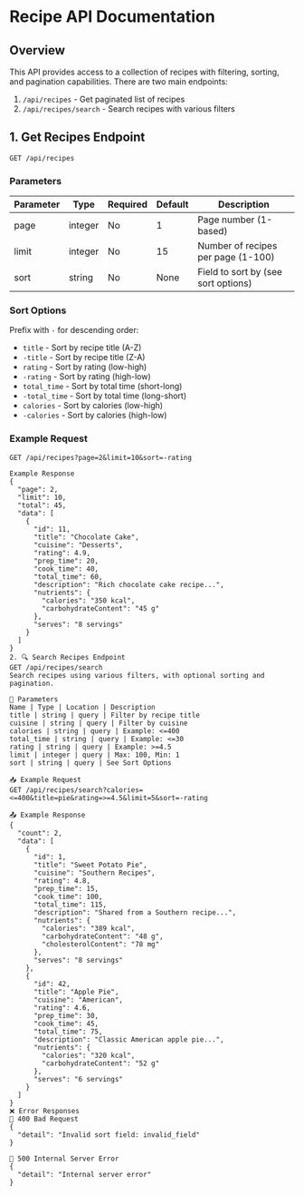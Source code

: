 # Recipe API Documentation

## Overview
This API provides access to a collection of recipes with filtering, sorting, and pagination capabilities. There are two main endpoints:

1. `/api/recipes` - Get paginated list of recipes
2. `/api/recipes/search` - Search recipes with various filters

## 1. Get Recipes Endpoint
`GET /api/recipes`

### Parameters

| Parameter | Type   | Required | Default | Description                          |
|-----------|--------|----------|---------|--------------------------------------|
| page      | integer| No       | 1       | Page number (1-based)                |
| limit     | integer| No       | 15      | Number of recipes per page (1-100)   |
| sort      | string | No       | None    | Field to sort by (see sort options)  |

### Sort Options
Prefix with `-` for descending order:
- `title` - Sort by recipe title (A-Z)
- `-title` - Sort by recipe title (Z-A)
- `rating` - Sort by rating (low-high)
- `-rating` - Sort by rating (high-low)
- `total_time` - Sort by total time (short-long)
- `-total_time` - Sort by total time (long-short)
- `calories` - Sort by calories (low-high)
- `-calories` - Sort by calories (high-low)

### Example Request
```http
GET /api/recipes?page=2&limit=10&sort=-rating

Example Response
{
  "page": 2,
  "limit": 10,
  "total": 45,
  "data": [
    {
      "id": 11,
      "title": "Chocolate Cake",
      "cuisine": "Desserts",
      "rating": 4.9,
      "prep_time": 20,
      "cook_time": 40,
      "total_time": 60,
      "description": "Rich chocolate cake recipe...",
      "nutrients": {
        "calories": "350 kcal",
        "carbohydrateContent": "45 g"
      },
      "serves": "8 servings"
    }
  ]
}
2. 🔍 Search Recipes Endpoint
GET /api/recipes/search
Search recipes using various filters, with optional sorting and pagination.

🔸 Parameters
Name | Type | Location | Description
title | string | query | Filter by recipe title
cuisine | string | query | Filter by cuisine
calories | string | query | Example: <=400
total_time | string | query | Example: <=30
rating | string | query | Example: >=4.5
limit | integer | query | Max: 100, Min: 1
sort | string | query | See Sort Options

📥 Example Request
GET /api/recipes/search?calories=<=400&title=pie&rating=>=4.5&limit=5&sort=-rating

📤 Example Response
{
  "count": 2,
  "data": [
    {
      "id": 1,
      "title": "Sweet Potato Pie",
      "cuisine": "Southern Recipes",
      "rating": 4.8,
      "prep_time": 15,
      "cook_time": 100,
      "total_time": 115,
      "description": "Shared from a Southern recipe...",
      "nutrients": {
        "calories": "389 kcal",
        "carbohydrateContent": "48 g",
        "cholesterolContent": "78 mg"
      },
      "serves": "8 servings"
    },
    {
      "id": 42,
      "title": "Apple Pie",
      "cuisine": "American",
      "rating": 4.6,
      "prep_time": 30,
      "cook_time": 45,
      "total_time": 75,
      "description": "Classic American apple pie...",
      "nutrients": {
        "calories": "320 kcal",
        "carbohydrateContent": "52 g"
      },
      "serves": "6 servings"
    }
  ]
}
❌ Error Responses
🔴 400 Bad Request
{
  "detail": "Invalid sort field: invalid_field"
}

🔴 500 Internal Server Error
{
  "detail": "Internal server error"
}
